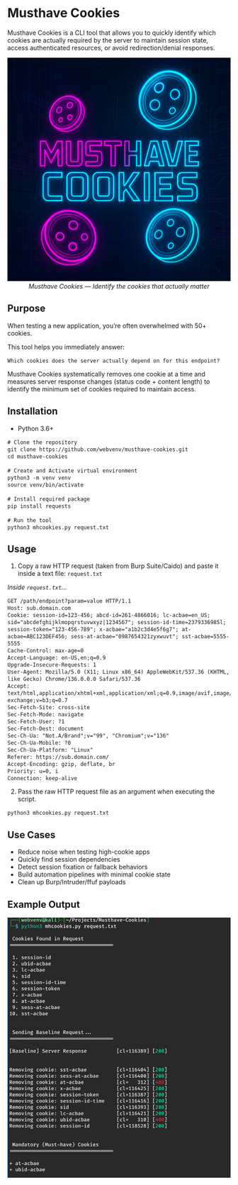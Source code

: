 # Musthave Cookies

Musthave Cookies is a CLI tool that allows you to quickly identify which cookies are actually required by the server to maintain session state, access authenticated resources, or avoid redirection/denial responses.

<p align="center">
  <img src="images/banner_mhcookies.png" width="700"/>
  <br/>
  <em>Musthave Cookies — Identify the cookies that actually matter</em>
</p>



## Purpose

When testing a new application, you’re often overwhelmed with 50+ cookies. 

This tool helps you immediately answer:

    Which cookies does the server actually depend on for this endpoint?

Musthave Cookies systematically removes one cookie at a time and measures server response changes (status code + content length) to identify the minimum set of cookies required to maintain access.


## Installation

+ Python 3.6+

```
# Clone the repository
git clone https://github.com/webvenv/musthave-cookies.git
cd musthave-cookies

# Create and Activate virtual environment
python3 -m venv venv
source venv/bin/activate

# Install required package
pip install requests

# Run the tool
python3 mhcookies.py request.txt
```


## Usage

1. Copy a raw HTTP request (taken from Burp Suite/Caido) and paste it inside a text file: `request.txt`

*Inside `request.txt`...*

```
GET /path/endpoint?param=value HTTP/1.1
Host: sub.domain.com
Cookie: session-id=123-456; abcd-id=261-4866016; lc-acbae=en_US; sid="abcdefghijklmopqrstuvwxyz|1234567"; session-id-time=2379336985l; session-token="123-456-789"; x-acbae="a1b2c3d4e5f6g7"; at-acbae=ABC123DEF456; sess-at-acbae="0987654321zyxwuvt"; sst-acbae=5555-5555
Cache-Control: max-age=0
Accept-Language: en-US,en;q=0.9
Upgrade-Insecure-Requests: 1
User-Agent: Mozilla/5.0 (X11; Linux x86_64) AppleWebKit/537.36 (KHTML, like Gecko) Chrome/136.0.0.0 Safari/537.36
Accept: text/html,application/xhtml+xml,application/xml;q=0.9,image/avif,image/webp,image/apng,*/*;q=0.8,application/signed-exchange;v=b3;q=0.7
Sec-Fetch-Site: cross-site
Sec-Fetch-Mode: navigate
Sec-Fetch-User: ?1
Sec-Fetch-Dest: document
Sec-Ch-Ua: "Not.A/Brand";v="99", "Chromium";v="136"
Sec-Ch-Ua-Mobile: ?0
Sec-Ch-Ua-Platform: "Linux"
Referer: https://sub.domain.com/
Accept-Encoding: gzip, deflate, br
Priority: u=0, i
Connection: keep-alive
```

2. Pass the raw HTTP request file as an argument when executing the script.

```
python3 mhcookies.py request.txt
```

    
## Use Cases

+ Reduce noise when testing high-cookie apps
+ Quickly find session dependencies
+ Detect session fixation or fallback behaviors
+ Build automation pipelines with minimal cookie state
+ Clean up Burp/Intruder/ffuf payloads




## Example Output

![Usage Example](images/usage-example_mhcookies.png)
